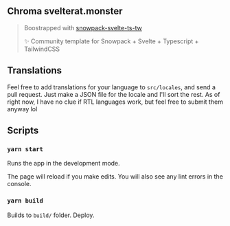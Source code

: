 Chroma svelterat.monster
---


> Boostrapped with [snowpack-svelte-ts-tw](https://github.com/GarrettCannon/snowpack-svelte-ts-tw)
> 
> ✨ Community template for Snowpack + Svelte + Typescript + TailwindCSS

## Translations

Feel free to add translations for your language to `src/locales`, and send a pull request.
Just make a JSON file for the locale and I'll sort the rest.
As of right now, I have no clue if RTL languages work, but feel free to submit them anyway lol


## Scripts

### `yarn start`

Runs the app in the development mode.

The page will reload if you make edits.
You will also see any lint errors in the console.

### `yarn build`

Builds to `build/` folder.
Deploy.

